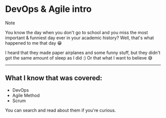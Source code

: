 # DevOps & Agile intro

> [!NOTE]
> You know the day when you don't go to school and you miss the most important & funniest day ever in your academic history? Well, that's what happened to me that day 😁
>
> I heard that they made paper airplanes and some funny stuff, but they didn't got the same amount of sleep as I did :) 
> Or that what I want to believe 😅

--- 

## What I know that was covered:
- DevOps
- Agile Method
- Scrum

You can search and read about them if you're curious.
